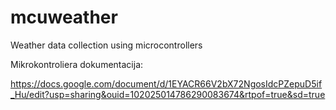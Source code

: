 # mcuweather
Weather data collection using microcontrollers


Mikrokontroliera dokumentacija:

https://docs.google.com/document/d/1EYACR66V2bX72NgosIdcPZepuD5if_Hu/edit?usp=sharing&ouid=102025014786290083674&rtpof=true&sd=true
